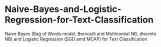 # Naive-Bayes-and-Logistic-Regression-for-Text-Classification
Naive Bayes (Bag of Words model, Bernoulli and Multinomial NB, discrete NB) and Logistic Regression (SGD amd MCAP) for Text Classification
